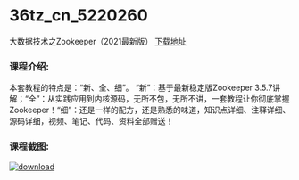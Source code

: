 # 36tz_cn_5220260
大数据技术之Zookeeper（2021最新版）
[下载地址](http://www.36tz.cn/article/5220260 "下载地址")
### 课程介绍:
本套教程的特点是：“新、全、细”。
“新”：基于最新稳定版Zookeeper 3.5.7讲解；“全”：从实践应用到内核源码，无所不包，无所不讲，一套教程让你彻底掌握Zookeeper！“细”：还是一样的配方，还是熟悉的味道，知识点详细、注释详细、源码详细，视频、笔记、代码、资料全部赠送！

### 课程截图:
[![download](http://36tz.cn/muke_img/2021_06_2-53.png "下载地址")](http://www.36tz.cn "下载地址")
